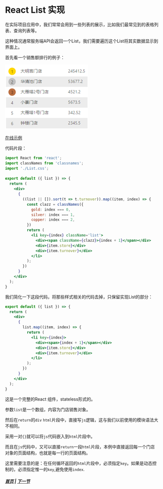 # React List 实现

  在实际项目应用中，我们常常会用到一些列表的展示，比如我们最常见到的表格列表、查询列表等。

  这种情况通常服务端API会返回一个List，我们需要遍历这个List将其实数据显示到界面上。

  首先看一个销售额排行的例子：

  ![ListExample](../images/06-01-01.png)

  [在线示例](https://codesandbox.io/s/mzzk5yj3kx)

  代码片段：
  ```jsx
  import React from 'react';
  import classNames from 'classnames';
  import './List.css';

  export default ({ list }) => {
    return (
      <div>
        {
          ((list || []).sort(t => t.turnover)).map((item, index) => {
            const clazz = classNames({
              gold: index === 0,
              silver: index === 1,
              copper: index === 2,
            })
            return (
              <li key={index} className='list'>
                <div><span className={clazz}>{index + 1}</span></div>
                <div>{item.store}</div>
                <div>{item.turnover}</div>
              </li>
            );
          })
        }
      </div>
    );
  }
  ```

  我们简化一下这段代码，将那些样式相关的代码去掉，只保留实现List的部分：

  ```jsx
  export default ({ list }) => {
    return (
      <div>
        {
          list.map((item, index) => {
            return (
              <li key={index}>
                <div><span>{index + 1}</span></div>
                <div>{item.store}</div>
                <div>{item.turnover}</div>
              </li>
            );
          })
        }
      </div>
    );
  }
  ```

  这是一个完整的React 组件，stateless形式的。

  参数`list`是一个数组，内容为门店销售对象。

  然后在`return`的`div` `html`片段中，直接写`js`逻辑，这与我们以前使用的模块语法大不相同。

  采用一对`{}`就可以将`js`代码嵌入到`html`片段中。

  而且在`js`代码中，又可以直接`return`一段`html`片段，本例中直接返回每一个门店对象的页面结构，也就是每一行的页面结构。

  这里需要注意的是：在任何循环返回的`html`片段中，必须指定`key`。如果是动态控制的，必须指定惟一的`key`,避免使用`index`.

##### [首页](../../README.md) | [下一节](./02.md) 